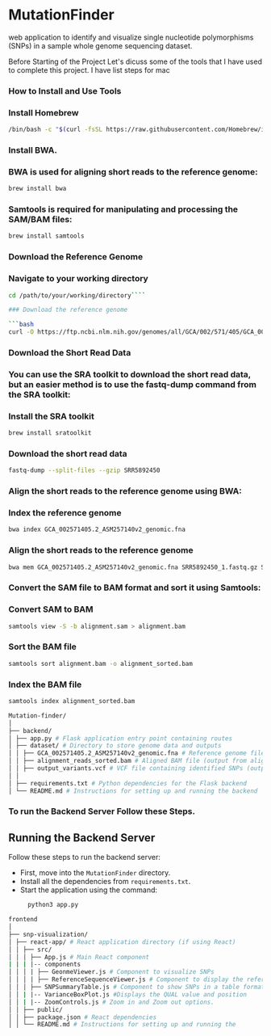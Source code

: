 # MutationFinder

web application to identify and visualize single nucleotide polymorphisms (SNPs) in a sample whole genome sequencing dataset.

Before Starting of the Project Let's dicuss some of the tools that I have used to complete this project. I have list steps for mac

### How to Install and Use Tools

### Install Homebrew

```bash
/bin/bash -c "$(curl -fsSL https://raw.githubusercontent.com/Homebrew/install/HEAD/install.sh)"
```

### Install BWA.

### BWA is used for aligning short reads to the reference genome:

```bash
brew install bwa
```

### Samtools is required for manipulating and processing the SAM/BAM files:

```bash
brew install samtools
```

### Download the Reference Genome

### Navigate to your working directory

`````bash
cd /path/to/your/working/directory````

### Download the reference genome

```bash
curl -O https://ftp.ncbi.nlm.nih.gov/genomes/all/GCA/002/571/405/GCA_002571405.2_ASM257140v2/GCA_002571405.2_ASM257140v2_genomic.fna.gz
`````

### Download the Short Read Data

### You can use the SRA toolkit to download the short read data, but an easier method is to use the fastq-dump command from the SRA toolkit:

### Install the SRA toolkit

```bash
brew install sratoolkit
```

### Download the short read data

```bash
fastq-dump --split-files --gzip SRR5892450
```

### Align the short reads to the reference genome using BWA:

### Index the reference genome

```bash
bwa index GCA_002571405.2_ASM257140v2_genomic.fna
```

### Align the short reads to the reference genome

```bash
bwa mem GCA_002571405.2_ASM257140v2_genomic.fna SRR5892450_1.fastq.gz SRR5892450_2.fastq.gz > alignment.sam
```

### Convert the SAM file to BAM format and sort it using Samtools:

### Convert SAM to BAM

```bash
samtools view -S -b alignment.sam > alignment.bam
```

### Sort the BAM file

```bash
samtools sort alignment.bam -o alignment_sorted.bam
```

### Index the BAM file

```bash
samtools index alignment_sorted.bam

Mutation-finder/
│
├── backend/
│ ├── app.py # Flask application entry point containing routes
│ ├── dataset/ # Directory to store genome data and outputs
│ │ ├── GCA_002571405.2_ASM257140v2_genomic.fna # Reference genome file
│ │ ├── alignment_reads_sorted.bam # Aligned BAM file (output from alignment step)
│ │ ├── output_variants.vcf # VCF file containing identified SNPs (output from variant caller)
│ │
│ ├── requirements.txt # Python dependencies for the Flask backend
│ └── README.md # Instructions for setting up and running the backend
```

### To run the Backend Server Follow these Steps.

## Running the Backend Server

Follow these steps to run the backend server:

- First, move into the `MutationFinder` directory.
- Install all the dependencies from `requirements.txt`.
- Start the application using the command:
  ```bash
    python3 app.py
  ```

```bash
frontend
│
├── snp-visualization/
│ ├── react-app/ # React application directory (if using React)
│ │ ├── src/
│ │ │ ├── App.js # Main React component
| | | |-- components
│ │ │ | ├── GeonmeViewer.js # Component to visualize SNPs
│ │ │ | ├── ReferenceSequenceViewer.js # Component to display the reference sequence
│ │ │ ├── SNPSummaryTable.js # Component to show SNPs in a table format
│ │ | |-- VarianceBoxPlot.js #Displays the QUAL value and position
│ │ | |-- ZoomControls.js # Zoom in and Zoom out options.
│ │ ├── public/
│ │ ├── package.json # React dependencies
│ │ └── README.md # Instructions for setting up and running the

```
